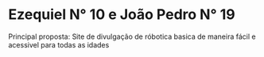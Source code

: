 # Ezequiel N° 10 e João Pedro N° 19
Principal proposta:
Site de divulgação de róbotica basica de maneira fácil e acessivel para todas as idades
